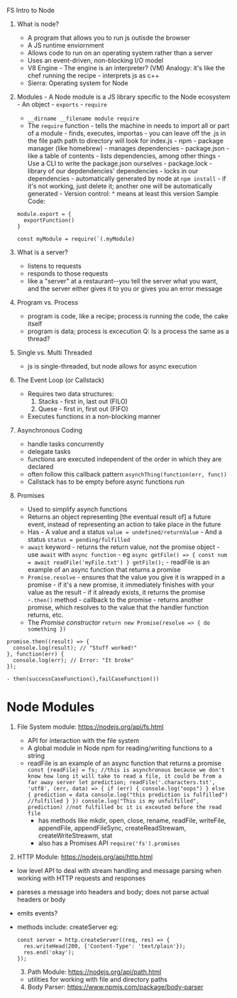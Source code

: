 FS Intro to Node

1. What is node?

   - A program that allows you to run js outisde the browser
   - A JS runtime enviornment
   - Allows code to run on an operating system rather than a server
   - Uses an event-driven, non-blocking I/O model
   - V8 Engine - The engine is an interpreter? (VM) Analogy: it's like the chef running the recipe - interprets js as c++
   - Sierra: Operating system for Node

2. Modules - A Node module is a JS library specific to the Node ecosystem - An object - `exports` - `require`

   - `__dirname __filename module require`
   - The `require` function - tells the machine in needs to import all or part of a module - finds, executes, importas - you can leave off the .js in the file path
     path to directory will look for index.js - npm - package manager (like homebrew) - manages dependencies - package.json - like a table of contents - lists dependencies, among other things - Use a CLI to write the package.json ourselves - package.lock - library of our depdendencies' dependencies - locks in our dependencies - automatically generated by node at `npm install` - if it's not working, just delete it; another one will be automatically generated - Version control: ^ means at least this version
     Sample Code:

   ```
   module.export = {
     exportFunction()
   }

   const myModule = require(`(.myModule)

   ```

3. What is a server?

   - listens to requests
   - responds to those requests
   - like a "server" at a restaurant--you tell the server what you want, and the server either gives it to you or gives you an error message

4. Program vs. Process

   - program is code, like a recipe; process is running the code, the cake itself
   - program is data; process is excecution
     Q: Is a process the same as a thread?

5. Single vs. Multi Threaded

   - js is single-threaded, but node allows for async execution

6. The Event Loop (or Callstack)

   - Requires two data structures:
     1. Stacks - first in, last out (FILO)
     2. Quese - first in, first out (FIFO)
   - Executes functions in a non-blocking manner

7. Asynchronous Coding

   - handle tasks concurrently
   - delegate tasks
   - functions are executed independent of the order in which they are declared
   - often follow this callback pattern `asynchThing(function(err, func))`
   - Callstack has to be empty before async functions run

8. Promises
   - Used to simplify asynch functions
   - Returns an object representing [the eventual result of] a future event, instead of representing an action to take place in the future
   - Has - A value and a status
     `value = undefined/returnValue` - And a status
     `status = pending/fulfilled`
   - `await` keyword - returns the return value, not the promise object - use `await` with `async function` - eg `async getFile() => { const num = await readFile('myFile.txt') } getFile();` - readFile is an example of an async function that returns a promise
   - `Promise.resolve` - ensures that the value you give it is wrapped in a promise - if it's a new promise, it immediately finishes with your value as the result - if it already exists, it returns the promise -`.then()` method - callback to the promise - returns another promise, which resolves to the value that the handler function returns, etc.
   - The _Promise constructor_
     `return new Promise(resolve => { do something })`

```
promise.then((result) => {
  console.log(result); // "Stuff worked!"
}, function(err) {
  console.log(err); // Error: "It broke"
});
```

    - then(successCaseFunction(),failCaseFunction())

# Node Modules

1. File System module: https://nodejs.org/api/fs.html

   - API for interaction with the file system
   - A global module in Node npm for reading/writing functions to a string
   - readFile is an example of an async function that returns a promise
     `const {readFile} = fs; //this is asynchronous because we don't know how long it will take to read a file, it could be from a far away server let prediction; readFile('.characters.tst', 'utf8', (err, data) => { if (err) { console.log("oops") } else { prediction = data console.log("this prediction is fulfilled") //fulfilled } }) console.log("This is my unfulfilled", prediction) //not fulfilled bc it is exceuted before the read file`
     - has methods like mkdir, open, close, rename, readFile, writeFile, appendFile, appendFileSync, createReadStrewam, createWriteStreawm, stat
     - also has a Promises API `require('fs').promises`

2. HTTP Module: https://nodejs.org/api/http.html

- low level API to deal with stream handling and message parsing when working with HTTP requests and responses
- pareses a message into headers and body; does not parse actual headers or body
- emits events?
- methods include: createServer
  eg:

  ```
  const server = http.createServer((req, res) => {
    res.writeHead(200, {'Content-Type': 'text/plain'});
    res.end('okay');
  });
  ```

  3. Path Module: https://nodejs.org/api/path.html

  - utilities for working with file and directory paths

  4. Body Parser: https://www.npmjs.com/package/body-parser
